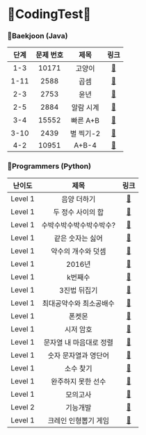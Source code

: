 # :pushpin:CodingTest:pushpin:
   
   
### :link:**Baekjoon (Java)**
|단계|문제 번호|제목|링크|
|:---:|:---:|:---:|:---:|
|1-3|10171|고양이|[:link:](https://www.acmicpc.net/problem/10171)|
|1-11|2588|곱셈|[:link:](https://www.acmicpc.net/problem/2588)|
|2-3|2753|윤년|[:link:](https://www.acmicpc.net/problem/2753)|
|2-5|2884|알람 시계|[:link:](https://www.acmicpc.net/problem/2884)|
|3-4|15552|빠른 A+B|[:link:](https://www.acmicpc.net/problem/15552)|
|3-10|2439|별 찍기-2|[:link:](https://www.acmicpc.net/problem/2439)|
|4-2|10951|A+B-4|[:link:](https://www.acmicpc.net/problem/10951)|


   
   
### :link:**Programmers (Python)**
|난이도|제목|링크|
|:---:|:---:|:---:|
|Level 1|음양 더하기|[:link:](https://programmers.co.kr/learn/courses/30/lessons/76501)|
|Level 1|두 정수 사이의 합|[:link:](https://programmers.co.kr/learn/courses/30/lessons/12912)|
|Level 1|수박수박수박수박수박수?|[:link:](https://programmers.co.kr/learn/courses/30/lessons/12922)|
|Level 1|같은 숫자는 싫어|[:link:](https://programmers.co.kr/learn/courses/30/lessons/12906)|
|Level 1|약수의 개수와 덧셈|[:link:](https://programmers.co.kr/learn/courses/30/lessons/77884)|
|Level 1|2016년|[:link:](https://programmers.co.kr/learn/courses/30/lessons/12901)|
|Level 1|k번째수|[:link:](https://programmers.co.kr/learn/courses/30/lessons/42748)|
|Level 1|3진법 뒤집기|[:link:](https://programmers.co.kr/learn/courses/30/lessons/68935)|
|Level 1|최대공약수와 최소공배수|[:link:](https://programmers.co.kr/learn/courses/30/lessons/12940)|
|Level 1|폰켓몬|[:link:](https://programmers.co.kr/learn/courses/30/lessons/1845)|
|Level 1|시저 암호|[:link:](https://programmers.co.kr/learn/courses/30/lessons/12926)|
|Level 1|문자열 내 마음대로 정렬|[:link:](https://programmers.co.kr/learn/courses/30/lessons/12915)|
|Level 1|숫자 문자열과 영단어|[:link:](https://programmers.co.kr/learn/courses/30/lessons/81301)|
|Level 1|소수 찾기|[:link:](https://programmers.co.kr/learn/courses/30/lessons/12921)|
|Level 1|완주하지 못한 선수|[:link:](https://programmers.co.kr/learn/courses/30/lessons/42576)|
|Level 1|모의고사|[:link:](https://programmers.co.kr/learn/courses/30/lessons/42840)|
|Level 2|기능개발|[:link:](https://programmers.co.kr/learn/courses/30/lessons/42586)|
|Level 1|크레인 인형뽑기 게임|[:link:](https://programmers.co.kr/learn/courses/30/lessons/64061)|
